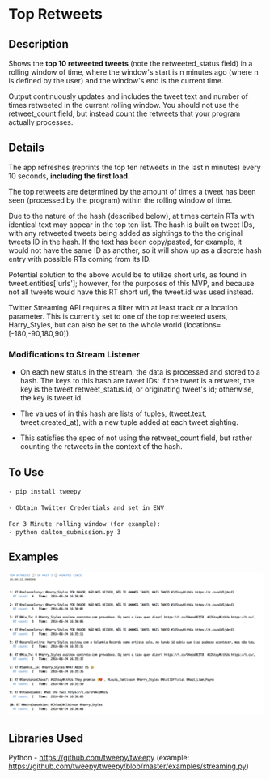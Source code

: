 # Top Retweets

## Description

Shows the **top 10 retweeted tweets** (note the retweeted_status field) in a rolling window of time, where the window's start is n minutes ago (where n is defined by the user) and the window's end is the current time.

Output continuously updates and includes the tweet text and number of times retweeted in the current rolling window. You should not use the retweet_count field, but instead count the retweets that your program actually processes.

## Details

The app refreshes (reprints the top ten retweets in the last n minutes) every 10 seconds, **including the first load**.

The top retweets are determined by the amount of times a tweet has been seen (processed by the program) within the rolling window of time. 

Due to the nature of the hash (described below), at times certain RTs with identical text may appear in the top ten list. The hash is built on tweet IDs, with any retweeted tweets being added as sightings to the the original tweets ID in the hash. If the text has been copy/pasted, for example, it would not have the same ID as another, so it will show up as a discrete hash entry with possible RTs coming from its ID.

Potential solution to the above would be to utilize short urls, as found in tweet.entities['urls']; however, for the purposes of this MVP, and because not all tweets would have this RT short url, the tweet.id was used instead. 

Twitter Streaming API requires a filter with at least track or a location parameter. This is currently set to one of the top retweeted users, Harry_Styles, but can also be set to the whole world (locations=[-180,-90,180,90]).  

### Modifications to Stream Listener

- On each new status in the stream, the data is processed and stored to a hash. The keys to this hash are tweet IDs: if the tweet is a retweet, the key is the tweet.retweet_status.id, or originating tweet's id; otherwise, the key is tweet.id. 

- The values of in this hash are lists of tuples, (tweet.text, tweet.created_at), with a new tuple added at each tweet sighting. 

- This satisfies the spec of not using the retweet_count field, but rather counting the retweets in the context of the hash. 


## To Use 
	- pip install tweepy 

	- Obtain Twitter Credentials and set in ENV

	For 3 Minute rolling window (for example):
	- python dalton_submission.py 3

## Examples 
![Example 1](/img/example.png)

## Libraries Used

Python - https://github.com/tweepy/tweepy (example: https://github.com/tweepy/tweepy/blob/master/examples/streaming.py)
